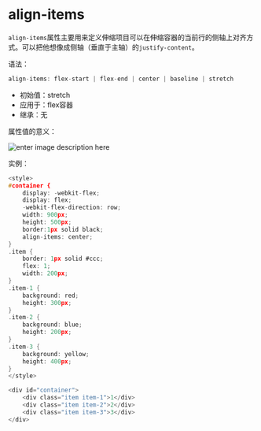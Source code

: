 align-items
========

`align-items`属性主要用来定义伸缩项目可以在伸缩容器的当前行的侧轴上对齐方式。可以把他想像成侧轴（垂直于主轴）的`justify-content`。

语法：

```c
align-items: flex-start | flex-end | center | baseline | stretch
```

 - 初始值：stretch
 - 应用于：flex容器
 - 继承：无

属性值的意义：

![enter image description here](http://cdn2.w3cplus.com/sites/default/files/styles/print_image/public/blogs/2013/flexbox-guide-3.jpg)

实例：

```c
<style>
#container {
	display: -webkit-flex;
	display: flex;
	-webkit-flex-direction: row;
	width: 900px;
	height: 500px;
	border:1px solid black;
	align-items: center;
}
.item {
	border: 1px solid #ccc;
	flex: 1;
	width: 200px;
}
.item-1 {
	background: red;
	height: 300px;
}
.item-2 {
	background: blue;
	height: 200px;
}
.item-3 {
	background: yellow;
	height: 400px;
}
</style>

<div id="container">
	<div class="item item-1">1</div>
	<div class="item item-2">2</div>
	<div class="item item-3">3</div>
</div>
```